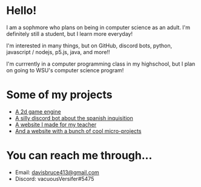 # Hello! 
I am a sophmore who plans on being in computer science as an adult. I'm definitely still a student, but I learn more everyday!

I'm interested in many things, but on GitHub, discord bots, python, javascript / nodejs, p5.js, java, and more!!

I'm currrently in a computer programming class in my highschool, but I plan on going to WSU's computer science program!

# Some of my projects
- [A 2d game engine](https://github.com/vacuousVersifer/2DGameEngine)
- [A silly discord bot about the spanish inquisition](https://github.com/vacuousVersifer/SpanishInquisitionBot)
- [A website I made for my teacher](https://github.com/vacuousVersifer/MrsKList)
- [And a website with a bunch of cool micro-projects](https://github.com/vacuousVersifer/P5ojects)

# You can reach me through...
- Email: davisbruce413@gmail.com
- Discord: vacuousVersifer#5475
